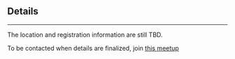 ## Details
---
The location and registration information are still TBD.

To be contacted when details are finalized, join [this meetup](https://www.meetup.com/Seattle-Christian-Technologists-and-Entrepreneurs/)